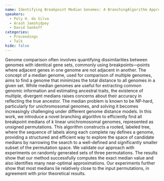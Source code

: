 ```yaml
---
name: Identifying Breakpoint Median Genomes: A BranchingAlgorithm Approach
speakers:
  - Poly H. da Silva
  - Arash Jamshidpey
  - David Sankoff
categories:
  - Proceedings
  - Talk
hide: false
---
```


Genome comparison often involves quantifying
dissimilarities between genomes with identical gene sets,
commonly using breakpoints—points where adjacent genes in
one genome are not adjacent in another. The concept of a
median genome, used for comparison of multiple genomes,
aims to find a genome that minimizes the total distance to
all genomes in a given set. While median genomes are useful
for extracting common genomic information and estimating
ancestral traits, the existence of multiple, divergent
medians raises concerns about their accuracy in reflecting
the true ancestor. The median problem is known to be
NP-hard, particularly for unichromosomal genomes, and
solving it becomes increasingly challenging under different
genome distance models. In this work, we introduce a novel
branching algorithm to efficiently find all breakpoint
medians of $k$ linear unichromosomal genomes, represented
as unsigned permutations. This algorithm constructs a
rooted, labeled tree, where the sequence of labels along
each complete ray defines a genome, providing a structured
and efficient way to explore the space of candidate medians
by narrowing the search to a well-defined and significantly
smaller subset of the permutation space. We validate our
approach with experiments on randomly generated sets of
three permutations. The results show that our method
successfully computes the exact median value and also
identifies many near-optimal approximations. Our
experiments further show that most medians lie relatively
close to the input permutations, in agreement with prior
theoretical results.